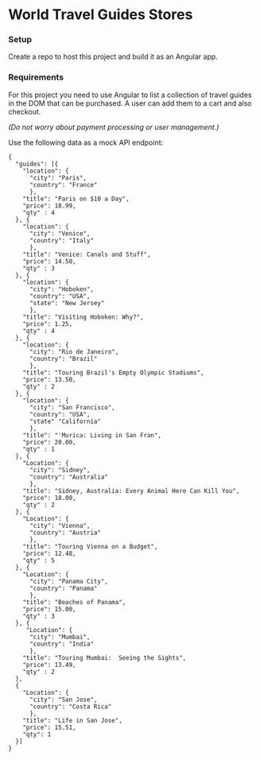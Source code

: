 # World Travel Guides Stores

### Setup

Create a repo to host this project and build it as an Angular app. 

### Requirements

For this project you need to use Angular to list a collection of travel guides in the DOM that can be purchased.  A user can add them to a cart and also checkout.

_(Do not worry about payment processing or user management.)_

Use the following data as a mock API endpoint:
```
{
  "guides": [{
    "location": {
      "city": "Paris",
      "country": "France"
      },
    "title": "Paris on $10 a Day",
    "price": 18.99,
    "qty" : 4
  }, {
    "location": {
      "city": "Venice",
      "country": "Italy"
      },
    "title": "Venice: Canals and Stuff",
    "price": 14.50,
    "qty" : 3
  }, {
    "location": {
      "city": "Hoboken",
      "country": "USA",
      "state": "New Jersey"
      },
    "title": "Visiting Hoboken: Why?",
    "price": 1.25,
    "qty" : 4
  }, {
    "location": {
      "city": "Rio de Janeiro",
      "country": "Brazil"
      },
    "title": "Touring Brazil's Empty Olympic Stadiums",
    "price": 13.50,
    "qty" : 2
  }, {
    "location": {
      "city": "San Francisco",
      "country": "USA",
      "state" "California"
      },
    "title": "'Murica: Living in San Fran",
    "price": 20.00,
    "qty" : 1
  }, {
    "Location": {
      "city": "Sidney",
      "country": "Australia"
      },
    "title": "Sidney, Australia: Every Animal Here Can Kill You",
    "price": 18.00,
    "qty" : 2
  }, {
    "Location": {
      "city": "Vienna",
      "country": "Austria"
      },
    "title": "Touring Vienna on a Budget",
    "price": 12.48,
    "qty" : 5
  }, {
    "Location": {
      "city": "Panama City",
      "country": "Panama"
      },
    "title": "Beaches of Panama",
    "price": 15.00,
    "qty" : 3
  }, {
     "Location": {
      "city": "Mumbai",
      "country": "India"
      },
    "title": "Touring Mumbai:  Seeing the Sights",
    "price": 13.49,
    "qty" : 2
  },
  {
    "Location": {
      "city": "San Jose",
      "country": "Costa Rica"
      },
    "title": "Life in San Jose",
    "price": 15.51,
    "qty": 1
  }]
}
```

